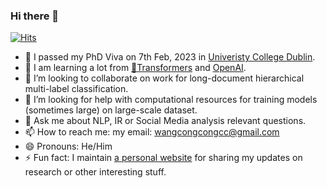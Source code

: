 ### Hi there 👋

<!--
**wangcongcong123/wangcongcong123** is a ✨ _special_ ✨ repository because its `README.md` (this file) appears on your GitHub profile.

Here are some ideas to get you started:


- 🔭 I’m currently working on ...
- 🌱 I’m currently learning ...
- 👯 I’m looking to collaborate on ...
- 🤔 I’m looking for help with ...
- 💬 Ask me about ...
- 📫 How to reach me: ...
- 😄 Pronouns: ...
- ⚡ Fun fact: ...
-->

[![Hits](https://hits.seeyoufarm.com/api/count/incr/badge.svg?url=https%3A%2F%2Fgithub.com%2Fwangcongcong123&count_bg=%2379C83D&title_bg=%23555555&icon=&icon_color=%23E7E7E7&title=hits&edge_flat=false)](https://hits.seeyoufarm.com)


- 🔭 I passed my PhD Viva on 7th Feb, 2023 in [Univeristy College Dublin](https://www.ucd.ie/).
- 🌱 I am learning a lot from [🤗Transformers](https://github.com/huggingface/transformers) and [OpenAI](https://openai.com/).
- 👯 I’m looking to collaborate on work for long-document hierarchical multi-label classification. 
- 🤔 I’m looking for help with computational resources for training models (sometimes large) on large-scale dataset.
- 💬 Ask me about NLP, IR or Social Media analysis relevant questions.
- 📫 How to reach me: my email: wangcongcongcc@gmail.com
- 😄 Pronouns: He/Him
- ⚡ Fun fact: I maintain [a personal website](https://wangcongcong123.github.io/) for sharing my updates on research or other interesting stuff.
